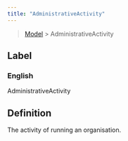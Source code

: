 ```yaml
---
title: "AdministrativeActivity"
---
```


> [Model](../../) > AdministrativeActivity

## Label

### English
AdministrativeActivity


## Definition
The activity of running an organisation. 


    
